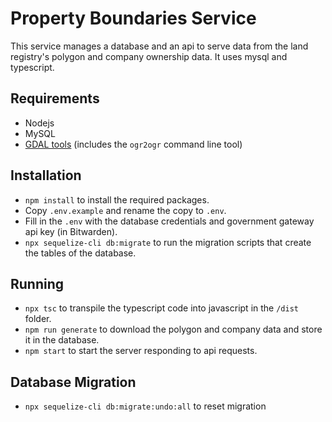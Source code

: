 # Property Boundaries Service

This service manages a database and an api to serve data from the land registry's polygon and company ownership data. It uses mysql and typescript.

## Requirements

- Nodejs
- MySQL
- [GDAL tools](https://gdal.org/download.html) (includes the `ogr2ogr` command line tool)

## Installation

- `npm install` to install the required packages.
- Copy `.env.example` and rename the copy to `.env`.
- Fill in the `.env` with the database credentials and government gateway api key (in Bitwarden).
- `npx sequelize-cli db:migrate` to run the migration scripts that create the tables of the database.

## Running

- `npx tsc` to transpile the typescript code into javascript in the `/dist` folder.
- `npm run generate` to download the polygon and company data and store it in the database.
- `npm start` to start the server responding to api requests.

## Database Migration

- `npx sequelize-cli db:migrate:undo:all` to reset migration
